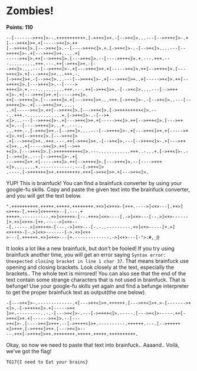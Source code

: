 # Zombies!
**Points: 110**

```
--[------->++<]>--.+++++++++++.[->++<]>+.-[-->+<]>...---[-->+++<]>-.+[--->++<]>+.+[----->+<]>.++
[-->+++<]>.[--->++<]>.--[---->+++<]>.+.[->++<]>-.-[-->+<]>....---[-->+++<]>-.+[--->++<]>+.....+[
----->+<]>.++[-->+++<]>.[--->++<]>.--[---->+++<]>.+.---.+++.---..........+++.---.++[->++<]>+.-[-
->+<]>....---[-->+++<]>-.+[--->++<]>+.+[----->+<]>.++[-->+++<]>.[--->++<]>.+[--->++<]>+...+++.-.
[->++<]>+.-[-->+<]>...---[-->+++<]>-.+[--->++<]>+..+[----->+<]>.++[-->+++<]>.[--->++<]>.--[---->
+++<]>.+.---..........+++.---.++[->++<]>+.-[-->+<]>....---[-->+++<]>-.+[--->++<]>+.+[----->+<]>.
++[-->+++<]>.[--->++<]>.+[--->++<]>+...+++.[->++<]>-.-[-->+<]>..---[-->+++<]>-.+[--->++<]>+.....
..+[----->+<]>.++[-->+++<]>.[--->++<]>.[->+++++++++<]>.---..+++.-.............+.[->++<]>-.-[-->+
<]>...---[-->+++<]>-.+[--->++<]>+.+[----->+<]>.++[-->+++<]>.[--->++<]>.--[---->+++<]>...+..---..
...+++.-.[->++<]>+.-[-->+<]>....---[-->+++<]>-.+[--->++<]>+.+[----->+<]>.++[-->+++<]>.[--->++<]>
.+[--->++<]>+..+++.---.++[->++<]>+.-[-->+<]>.---[-->+++<]>-.+[--->++<]>+...+[----->+<]>.++[-->++
+<]>.[--->++<]>.[->+++++++++<]>.---............+++..-...+.[->++<]>-.-[-->+<]>..---[-->+++<]>-.+[
--->++<]>+.+[----->+<]>.++[-->+++<]>.[--->++<]>.--[---->+++<]>........+.------------.---[->++<]>
.----.[->+++++<]>+.+++++++++.+++[->++<]>+.+[--->++<]>.
```

YUP! This is brainfuck! You can find a brainfuck converter by using your google-fu skills. Copy and paste the given text into the brainfuck converter, and you will get the text below.

```
".++++++++++.+++++.+++++.++++++++.++>]<+++>-[+++.---->]<+>---[.++>]<+++>-[.+++>]<+++++>--[.---.+
+++++.----------.+>]<++++>-[--.+++>]<+>----[.->]<+>---[--.>]<+>------[+.+>]<++>-[++.----->]<+>--
-[.-----.>]<++++>-[---.->]<+>---[-.-..---------.+>]<+>-----[+.>]<++++>-[-.>]<+>-------[->.+>]<++
>---[.++++++.+>]<++>---[+.-------------.->]<+>---[-">:#,_@
```

It looks a lot like a new brainfuck, but don't be fooled! If you try using brainfuck another time, you will get an error saying `Syntax error: Unexpected closing bracket in line 1 char 37`. That means brainfuck use opening and closing brackets. Look closely at the text, especially the brackets.. The whole text is mirrored! You can also see that the end of the text contain some strange characters that is not used in brainfuck. That is befunge! Use your google-fu skills yet again and find a befunge interpreter to get the proper brainfuck text as output(the one below).

```
-[--->+<]>-.-------------.+[--->++<]>+.++++++.[--->++<]>+.>-[------->+<]>.-[->++++<]>.+[----->+<
]>+.---------..-.-[--->+<]>-.---[->++++<]>.-----.[--->+<]>-----.++[->++<]>+.+[------>+<]>.--[---
>+<]>-.[---->+<]>+++.--[->++++<]>+.----------.++++++.---.[-->+++++<]>+++.[->+++<]>++.[--->+<]>--
--.+++[->+++<]>++.++++++++.+++++.+++++.++++++++++.
```

Okay, so now we need to paste that text into brainfuck.. Aaaand.. Voilà, we've got the flag!
```
TG17{I need to Eat your brains}
```
